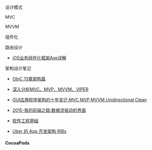 
设计模式

MVC 


MVVM 


组件化


路由设计
* [iOS业务组件化框架Axe详解](https://mp.weixin.qq.com/s/7IWr3YBB8Q7bGaA1a08Y8Q) 



架构设计笔记

* [ObjC 13章架构篇](https://objccn.io/issue-13-0/)

* [深入分析MVC、MVP、MVVM、VIPER](https://juejin.im/post/59fc625d51882529c0468dc9) 

* [GUI应用程序架构的十年变迁:MVC,MVP,MVVM,Unidirectional,Clean](https://segmentfault.com/a/1190000006016817?hmsr=toutiao.io&utm_medium=toutiao.io&utm_source=toutiao.io) 
* [2015-我的前端之路:数据流驱动的界面](https://segmentfault.com/a/1190000004292245)
* [软件工程基础](https://github.com/wxyyxc1992/SoftwareEngineering-Essentials)

* [Uber 的 App 开发架构 RIBs](https://github.com/uber/RIBs)



#### CocoaPods
